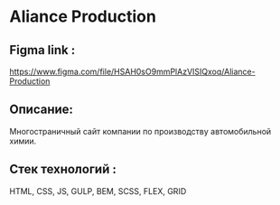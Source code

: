 # Aliance Production

## Figma link :
https://www.figma.com/file/HSAH0sO9mmPlAzVISIQxoq/Aliance-Production

## Описание: 
Многостраничный сайт компании по производству автомобильной химии. 

## Стек технологий :
HTML, CSS, JS, GULP, BEM, SCSS, FLEX, GRID
